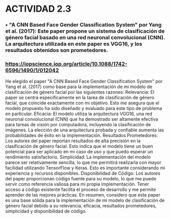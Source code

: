 # ACTIVIDAD 2.3


### •	"A CNN Based Face Gender Classification System" por Yang et al. (2017): Este paper propone un sistema de clasificación de género facial basado en una red neuronal convolucional (CNN). La arquitectura utilizada en este paper es VGG16, y los resultados obtenidos son prometedores.

### https://iopscience.iop.org/article/10.1088/1742-6596/1490/1/012042


He elegido el paper "A CNN Based Face Gender Classification System" por Yang et al. (2017) como base para la implementación de mi modelo de clasificación de género facial por las siguientes razones:
Relevancia: El paper se centra específicamente en la tarea de clasificación de género facial, que coincide exactamente con mi objetivo. Esto me asegura que el modelo propuesto ha sido diseñado y evaluado para este tipo de problema en particular.
Eficacia: El modelo utiliza la arquitectura VGG16, una red neuronal convolucional (CNN) que ha demostrado ser altamente efectiva para tareas de visión por computadora, incluyendo la clasificación de imágenes. La elección de una arquitectura probada y confiable aumenta las probabilidades de éxito en la implementación.
Resultados Prometedores: Los autores del paper reportan resultados de alta precisión en la clasificación de género facial. Esto indica que el modelo tiene un buen potencial para ser aplicado en mi caso de uso y que puedo esperar un rendimiento satisfactorio.
Simplicidad: La implementación del modelo parece ser relativamente sencilla, lo que me permitirá realizarla con mayor facilidad utilizando TensorFlow y Keras. Esto es importante considerando mi experiencia y recursos disponibles.
Disponibilidad de Código: Los autores del paper proporcionan código fuente para su modelo, lo que me puede servir como referencia valiosa para mi propia implementación. Tener acceso a código existente facilita el proceso de desarrollo y me permite aprender de las mejores prácticas.
En resumen, considero que este paper es una base sólida para la implementación de mi modelo de clasificación de género facial debido a su relevancia, eficacia, resultados prometedores, simplicidad y disponibilidad de código.

